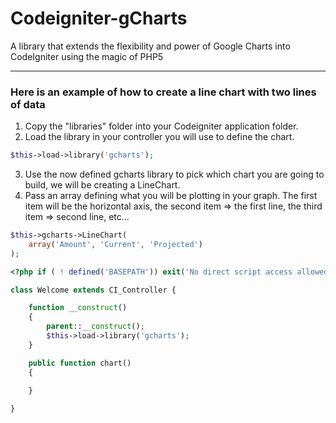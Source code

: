 Codeigniter-gCharts
===================

A library that extends the flexibility and power of Google Charts into CodeIgniter using the magic of PHP5

- - -

### Here is an example of how to create a line chart with two lines of data

1. Copy the "libraries" folder into your Codeigniter application folder.
2. Load the library in your controller you will use to define the chart.
```php
$this->load->library('gcharts');
```
3. Use the now defined gcharts library to pick which chart you are going to build, we will be creating a LineChart.
4. Pass an array defining what you will be plotting in your graph. The first item will be the horizontal axis, the second item => the first line, the third item => second line, etc...
```php
$this->gcharts->LineChart(
    array('Amount', 'Current', 'Projected')
);
```


```php
<?php if ( ! defined('BASEPATH')) exit('No direct script access allowed');

class Welcome extends CI_Controller {

    function __construct()
    {
        parent::__construct();
        $this->load->library('gcharts');
    }

    public function chart()
    {

    }
    
}
```
